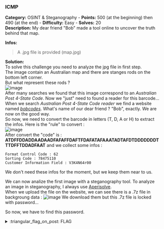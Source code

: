 ### ICMP
**Category:** OSINT & Steganography - **Points:** 500 (at the beginning) then 490 (at the end) - **Difficulty:** Easy - **Solves:** 20  
**Description:** My dear friend "Bob" made a tool online to uncover the truth behind that map.  

**Infos:**
> A .jpg file is provided (map.jpg)  

**Solution:**  
To solve this challenge you need to analyze the jpg file in first step.  
The image contain an Australian map and there are stanges rods on the bottom left corner.  
But what represent these rods ?  
![image](https://user-images.githubusercontent.com/91023285/158216518-bf520b38-7de1-4be6-bcfa-1d1c28e10490.png)  
After many searches we found that this image correspond to an *Australian Post 4-State Code*. Now we "just" need to found a reader for this barcode...  
When we search *Australian Post 4-State Code reader* we find a website named [*bobcodes*](http://bobcodes.weebly.com/auspost.html). What's name of our dear friend ? "Bob", exactly. We are now on the good way.  
So now, we need to convert the barcode in letters (T, D, A or H) to extract the infos. Here is the "rule" to convert :  
![image](https://user-images.githubusercontent.com/91023285/158220451-c5b22d38-bb8f-4859-9e78-69c5b3e8c707.png)  
After convert the "code" is : **ATDFFDDADDAADAADFAFAFFDAFTFDAFATAFAAATADTAFDTDDDDDDDTTTDFFTDDADFAAT** and we collect some infos :  
```
Format Control Code : 62
Sorting Code : 78475110
Customer Information Field : V3K4N64r00
```  
We don't need these infos for the moment, but we keep them near to us.

We can now analize the first image with a steganography tool. To analyze an image in steganography, I always use [Aperisolve](https://aperisolve.fr/).  
When we upload the file on the website, we can see there is a .7z file in backgroung data :
![image](https://user-images.githubusercontent.com/91023285/158197207-b068b87c-4453-4a44-ae7c-cfcc425a18f0.png)
We download them but this .7z file is locked with password...

So now, we have to find this password. 



<details>
  <summary>:triangular_flag_on_post: FLAG</summary>

  ```
  dvCTF{4U57r4114_P057_4_57473}
  ```
</details>
